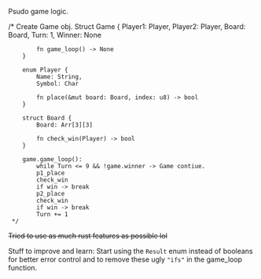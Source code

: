 Psudo game logic.
   
   /*
        Create Game obj.
        Struct Game {
            Player1: Player,
            Player2: Player,
            Board: Board,
            Turn: 1,
            Winner: None

            fn game_loop() -> None
        }

        enum Player {
            Name: String,
            Symbol: Char

            fn place(&mut board: Board, index: u8) -> bool
        }

        struct Board {
            Board: Arr[3][3]

            fn check_win(Player) -> bool
        }
        
        game.game_loop():
            while Turn <= 9 && !game.winner -> Game contiue.
            p1_place
            check_win
            if win -> break
            p2_place
            check_win
            if win -> break
            Turn += 1
     */

~~Tried to use as much rust features as possible lol~~

Stuff to improve and learn:
Start using the `Result` enum instead of booleans for better error control and to remove these ugly `"ifs"` in the game_loop function.
